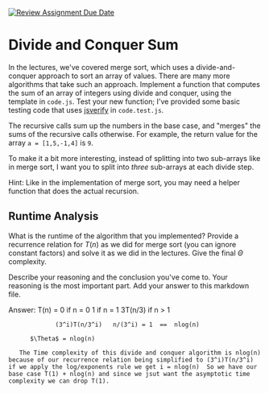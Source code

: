 [![Review Assignment Due Date](https://classroom.github.com/assets/deadline-readme-button-24ddc0f5d75046c5622901739e7c5dd533143b0c8e959d652212380cedb1ea36.svg)](https://classroom.github.com/a/E1vcEWuv)
# Divide and Conquer Sum

In the lectures, we've covered merge sort, which uses a divide-and-conquer
approach to sort an array of values. There are many more algorithms that take
such an approach. Implement a function that computes the sum of an array of
integers using divide and conquer, using the template in `code.js`. Test your
new function; I've provided some basic testing code that uses
[jsverify](https://jsverify.github.io/) in `code.test.js`.

The recursive calls sum up the numbers in the base case, and "merges" the sums
of the recursive calls otherwise. For example, the return value for the array `a
= [1,5,-1,4]` is `9`.

To make it a bit more interesting, instead of splitting into two sub-arrays like
in merge sort, I want you to split into *three* sub-arrays at each divide step.

Hint: Like in the implementation of merge sort, you may need a helper function
that does the actual recursion.

## Runtime Analysis

What is the runtime of the algorithm that you implemented? Provide a recurrence
relation for $T(n)$ as we did for merge sort (you can ignore constant factors)
and solve it as we did in the lectures. Give the final $\Theta$ complexity.

Describe your reasoning and the conclusion you've come to. Your reasoning is the
most important part. Add your answer to this markdown file.



Answer: T(n) = 0		    if n = 0
	             1		    if n = 1
	             3T(n/3) 	if n > 1

	             (3^i)T(n/3^i)   n/(3^i) = 1  ==  nlog(n)

	      $\Theta$ = nlog(n)

       The Time complexity of this divide and conquer algorithm is nlog(n) because of our recurrence relation being simplified to (3^i)T(n/3^i) if we apply the log/exponents rule we get i = nlog(n)  So we have our base case T(1) + nlog(n) and since we jsut want the asymptotic time complexity we can drop T(1). 


       
